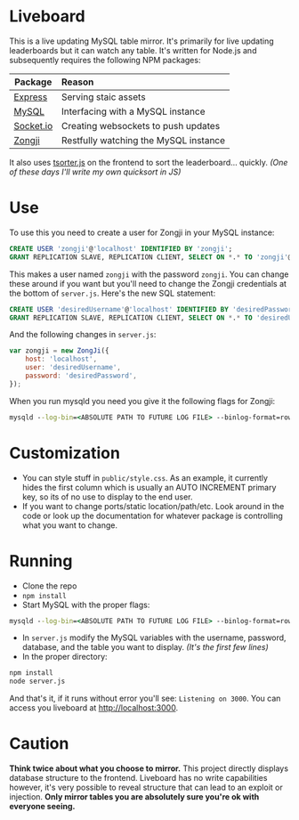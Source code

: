 # Liveboard
This is a live updating MySQL table mirror. It's primarily for live updating leaderboards but it can watch any table. It's written for Node.js and subsequently requires the following NPM packages:

Package|Reason
---|:--
[Express](http://expressjs.com/)|Serving staic assets
[MySQL](https://github.com/mysqljs/mysql)|Interfacing with a MySQL instance
[Socket.io](http://socket.io/)|Creating websockets to push updates
[Zongji](https://github.com/nevill/zongji)|Restfully watching the MySQL instance

It also uses [tsorter.js](https://github.com/terrilldent/tsorter) on the frontend to sort the leaderboard... quickly. *(One of these days I'll write my own quicksort in JS)*
# Use
To use this you need to create a user for Zongji in your MySQL instance:
```SQL
CREATE USER 'zongji'@'localhost' IDENTIFIED BY 'zongji';
GRANT REPLICATION SLAVE, REPLICATION CLIENT, SELECT ON *.* TO 'zongji'@'localhost';
```
This makes a user named `zongji` with the password `zongji`. You can change these around if you want but you'll need to change the Zongji credentials at the bottom of `server.js`. Here's the new SQL statement:
```SQL
CREATE USER 'desiredUsername'@'localhost' IDENTIFIED BY 'desiredPassword';
GRANT REPLICATION SLAVE, REPLICATION CLIENT, SELECT ON *.* TO 'desiredUsername'@'localhost';
```
And the following changes in `server.js`:
```js
var zongji = new ZongJi({
	host: 'localhost',
	user: 'desiredUsername',
	password: 'desiredPassword',
});
```
When you run mysqld you need you give it the following flags for Zongji:
```cmd
mysqld --log-bin=<ABSOLUTE PATH TO FUTURE LOG FILE> --binlog-format=row --server-id=1
```

# Customization
- You can style stuff in `public/style.css`. As an example, it currently hides the first column which is usually an AUTO INCREMENT primary key, so its of no use to display to the end user.
- If you want to change ports/static location/path/etc. Look around in the code or look up the documentation for whatever package is controlling what you want to change.

# Running
- Clone the repo
- `npm install`
- Start MySQL with the proper flags:
```cmd
mysqld --log-bin=<ABSOLUTE PATH TO FUTURE LOG FILE> --binlog-format=row --server-id=1
```
- In `server.js` modify the MySQL variables with the username, password, database, and the table you want to display. *(It's the first few lines)*
- In the proper directory:
```cmd
npm install
node server.js
```
And that's it, if it runs without error you'll see: `Listening on 3000`. You can access you liveboard at [http://localhost:3000](http://localhost:3000).

# Caution
**Think twice about what you choose to mirror.** This project directly displays database structure to the frontend. Liveboard has no write capabilities however, it's very possible to reveal structure that can lead to an exploit or injection. **Only mirror tables you are absolutely sure you're ok with everyone seeing.**